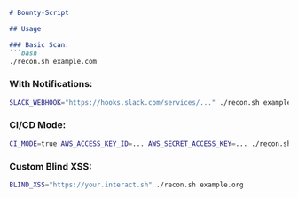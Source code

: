 
```markdown
# Bounty-Script

## Usage

### Basic Scan:
```bash
./recon.sh example.com
```

### With Notifications:
```bash
SLACK_WEBHOOK="https://hooks.slack.com/services/..." ./recon.sh example.com
```

### CI/CD Mode:
```bash
CI_MODE=true AWS_ACCESS_KEY_ID=... AWS_SECRET_ACCESS_KEY=... ./recon.sh target.com
```

### Custom Blind XSS:
```bash
BLIND_XSS="https://your.interact.sh" ./recon.sh example.org
```
```
